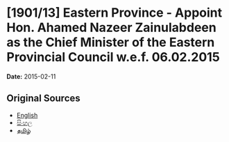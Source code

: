 # [1901/13] Eastern Province - Appoint Hon. Ahamed Nazeer Zainulabdeen as the Chief Minister of the Eastern Provincial Council w.e.f. 06.02.2015

**Date:** 2015-02-11

## Original Sources

- [English](https://documents.gov.lk/view/extra-gazettes/2015/2/1901-13_E.pdf)
- [සිංහල](https://documents.gov.lk/view/extra-gazettes/2015/2/1901-13_S.pdf)
- [தமிழ்](https://documents.gov.lk/view/extra-gazettes/2015/2/1901-13_T.pdf)
